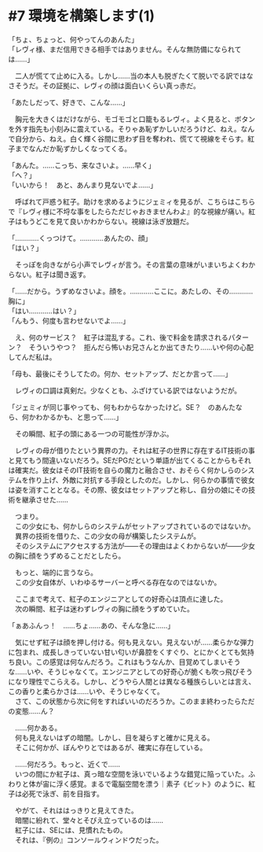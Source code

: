 # #7 環境を構築します(1)
「ちょ、ちょっと、何やってんのあんた」  
「レヴィ様、まだ信用できる相手ではありません。そんな無防備になられては……」

　二人が慌てて止めに入る。しかし……当の本人も脱ぎたくて脱いでる訳ではなさそうだ。その証拠に、レヴィの顔は面白いくらい真っ赤だ。

「あたしだって、好きで、こんな……」

　胸元を大きくはだけながら、モゴモゴと口籠もるレヴィ。よく見ると、ボタンを外す指先も小刻みに震えている。そりゃあ恥ずかしいだろうけど、ねえ。なんで自分から、ねえ。白く輝く谷間に思わず目を奪われ、慌てて視線をそらす。紅子までなんだか恥ずかしくなってくる。

「あんた。……こっち、来なさいよ。……早く」  
「へ？」  
「いいから！　あと、あんまり見ないでよ……」

　呼ばれて戸惑う紅子。助けを求めるようにジェミィを見るが、こちらはこちらで『レヴィ様に不埒な事をしたらただじゃおきませんわよ』的な視線が痛い。紅子はもうどこを見て良いかわからない。視線は泳ぎ放題だ。

「…………くっつけて。…………あんたの、顔」  
「はい？」

　そっぽを向きながら小声でレヴィが言う。その言葉の意味がいまいちよくわからない。紅子は聞き返す。

「……だから。うずめなさいよ。顔を。…………ここに。あたしの、その…………胸に」  
「はい…………はい？」  
「んもう、何度も言わせないでよ……」

　え、何のサービス？　紅子は混乱する。これ、後で料金を請求されるパターン？　そういうやつ？　拒んだら怖いお兄さんとか出てきたり……いや何の心配してんだ私は。

「母も、最後にそうしてたの。何か、セットアップ、だとか言って……」

　レヴィの口調は真剣だ。少なくとも、ふざけている訳ではないようだが。

「ジェミィが同じ事やっても、何もわからなかったけど。SE？　のあんたなら、何かわかるかも、と思って……」

　その瞬間、紅子の頭にある一つの可能性が浮かぶ。

　レヴィの母が借りたという異界の力。それは紅子の世界に存在するIT技術の事と見てもう間違いないだろう。SEだPGだという単語が出てくることからもそれは確実だ。彼女はそのIT技術を自らの魔力と融合させ、おそらく何かしらのシステムを作り上げ、外敵に対抗する手段としたのだ。しかし、何らかの事情で彼女は姿を消すこととなる。その際、彼女はセットアップと称し、自分の娘にその技術を継承させた……

　つまり。  
　この少女にも、何かしらのシステムがセットアップされているのではないか。  
　異界の技術を借りた、この少女の母が構築したシステムが。  
　そのシステムにアクセスする方法が――その理由はよくわからないが――少女の胸に顔をうずめることだとしたら。

　もっと、端的に言うなら。  
　この少女自体が、いわゆるサーバーと呼べる存在なのではないか。

　ここまで考えて、紅子のエンジニアとしての好奇心は頂点に達した。  
　次の瞬間、紅子は迷わずレヴィの胸に顔をうずめていた。

「ぁあふんっ！　……ちょ……あの、そんな急に……」

　気にせず紅子は顔を押し付ける。何も見えない。見えないが……柔らかな弾力に包まれ、成長しきっていない甘い匂いが鼻腔をくすぐり、とにかくとても気持ち良い。この感覚は何なんだろう。これはもうなんか、目覚めてしまいそうな……いや、そうじゃなくて。エンジニアとしての好奇心が脆くも吹っ飛びそうになり理性でこらえる。しかし、どうやら人間とは異なる種族らしいとは言え、この香りと柔らかさは……いや、そうじゃなくて。  
　さて、この状態から次に何をすればいいのだろうか。このまま終わったらただの変態……ん？

　……何かある。  
　何も見えないはずの暗闇。しかし、目を凝らすと確かに見える。  
　そこに何かが、ぼんやりとではあるが、確実に存在している。

　……何だろう。もっと、近くで……  
　いつの間にか紅子は、真っ暗な空間を泳いでいるような錯覚に陥っていた。ふわりと体が宙に浮く感覚。まるで電脳空間を漂う｜素子《ビット》のように、紅子は必死で泳ぎ、前を目指す。

　やがて、それははっきりと見えてきた。  
　暗闇に紛れて、堂々とそびえ立っているのは……  
　紅子には、SEには、見慣れたもの。  
　それは、『例の』コンソールウィンドウだった。
